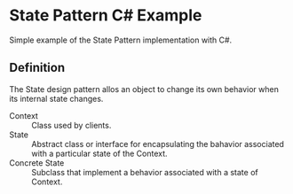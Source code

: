 # State Pattern C# Example
Simple example of the State Pattern implementation with C#.

## Definition
The State design pattern allos an object to change its own behavior when its internal state changes.

<dl>
  <dt>Context</dt>
  <dd>Class used by clients.</dd>
  <dt>State</dt>
  <dd>Abstract class or interface for encapsulating the bahavior associated with a particular state of the Context.</dd>
  <dt>Concrete State</dt>
  <dd>Subclass that implement a behavior associated with a state of Context.</dd>
</dl>
